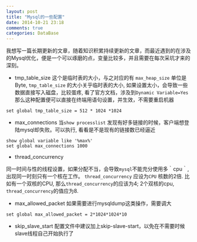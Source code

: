 ```yaml
---
layout: post
title: "Mysql的一些配置"
date: 2014-10-21 23:18
comments: true
categories: DataBase
---
```


我想写一篇长期更新的文章，随着知识积累持续更新的文章，而最近遇到的在涉及的Mysql优化，便是一个可以琢磨的点，变量比较多，并且需要在每次采坑才来的深刻。

* tmp_table_size
这个是临时表的大小，与之对应的有 `max_heap_size` 单位是Byte, `tmp_table_size` 的大小关乎临时表的大小, 如果设置太小，会导致一些数据直接写入磁盘，比较蛋疼, 看了官方文档，涉及到`Dynamic Variable=Yes`
那么这种配置便可以直接在终端用语句设置，并生效，不需要重启机器

```
set global tmp_table_size = 512 * 1024 *1024 
```

* max_connections
当`show processlist` 发现有好多链接的时候，客户端想登陆mysql却失败。可以执行, 看看是不是现有的链接数已经逼近

```
show global variable like '%max%'
set global max_connections 1000
```
* thread_concurrency

同一时间与性的线程设置，如果分配不当，会导致`mysql`不能充分使用多｀cpu｀, 出现同一时刻只有一个核在工作。
`thread_concurrency` 应设为`CPU` 核数的2倍. 比如有一个双核的CPU, 那么`thread_concurrency`的应该为4; 2个双核的cpu, `thread_concurrency`的值应为8.

* max_allowed_packet
如果需要进行mysqldump这类操作，需要调大

```
set global max_allowed_packet = 2*1024*1024*10
```

* skip_slave_start
配置文件中建议加上skip-slave-start，以免在不需要时候slave线程自己开始执行了
